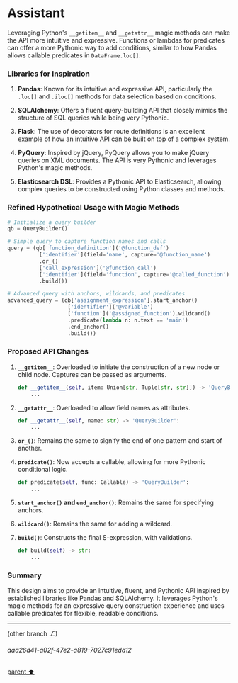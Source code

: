 # Assistant

Leveraging Python's `__getitem__` and `__getattr__` magic methods can make the API more intuitive and expressive. Functions or lambdas for predicates can offer a more Pythonic way to add conditions, similar to how Pandas allows callable predicates in `DataFrame.loc[]`.

### Libraries for Inspiration

1. **Pandas**: Known for its intuitive and expressive API, particularly the `.loc[]` and `.iloc[]` methods for data selection based on conditions.
  
2. **SQLAlchemy**: Offers a fluent query-building API that closely mimics the structure of SQL queries while being very Pythonic.

3. **Flask**: The use of decorators for route definitions is an excellent example of how an intuitive API can be built on top of a complex system.

4. **PyQuery**: Inspired by jQuery, PyQuery allows you to make jQuery queries on XML documents. The API is very Pythonic and leverages Python's magic methods.

5. **Elasticsearch DSL**: Provides a Pythonic API to Elasticsearch, allowing complex queries to be constructed using Python classes and methods.

### Refined Hypothetical Usage with Magic Methods

```python
# Initialize a query builder
qb = QueryBuilder()

# Simple query to capture function names and calls
query = (qb['function_definition']('@function_def')
          ['identifier'](field='name', capture='@function_name')
          .or_()
          ['call_expression']('@function_call')
          ['identifier'](field='function', capture='@called_function')
          .build())

# Advanced query with anchors, wildcards, and predicates
advanced_query = (qb['assignment_expression'].start_anchor()
                   ['identifier']('@variable')
                   ['function']('@assigned_function').wildcard()
                   .predicate(lambda n: n.text == 'main')
                   .end_anchor()
                   .build())
```

### Proposed API Changes

1. **`__getitem__`**: Overloaded to initiate the construction of a new node or child node. Captures can be passed as arguments.

    ```python
    def __getitem__(self, item: Union[str, Tuple[str, str]]) -> 'QueryBuilder':
        ...
    ```

2. **`__getattr__`**: Overloaded to allow field names as attributes.

    ```python
    def __getattr__(self, name: str) -> 'QueryBuilder':
        ...
    ```

3. **`or_()`**: Remains the same to signify the end of one pattern and start of another.

4. **`predicate()`**: Now accepts a callable, allowing for more Pythonic conditional logic.

    ```python
    def predicate(self, func: Callable) -> 'QueryBuilder':
        ...
    ```

5. **`start_anchor()` and `end_anchor()`**: Remains the same for specifying anchors.

6. **`wildcard()`**: Remains the same for adding a wildcard.

7. **`build()`**: Constructs the final S-expression, with validations.

    ```python
    def build(self) -> str:
        ...
    ```

### Summary

This design aims to provide an intuitive, fluent, and Pythonic API inspired by established libraries like Pandas and SQLAlchemy. It leverages Python's magic methods for an expressive query construction experience and uses callable predicates for flexible, readable conditions.

---

(other branch ⎇)
###### aaa26d41-a02f-47e2-a819-7027c91eda12
[parent ⬆️](#acf2e97a-76ad-4094-9e62-d942f0e2cf8f)
